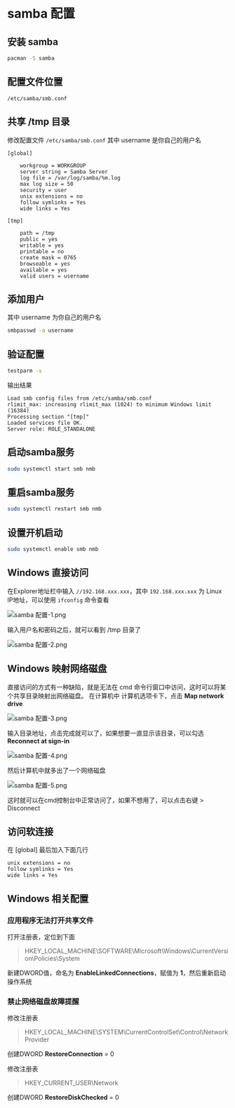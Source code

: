 # samba 配置

[annotation]: <id> (57368d24-03c1-4738-aaac-09d14bcf5314)
[annotation]: <category> (计算机技术)
[annotation]: <tags> (Linux)
[annotation]: <status> (public)
[annotation]: <create_time> (2018-03-11 16:00:42)

## 安装 samba

```sh
pacman -S samba
```

## 配置文件位置

```
/etc/samba/smb.conf
```

## 共享 /tmp 目录
修改配置文件 `/etc/samba/smb.conf` 其中 username 是你自己的用户名
```
[global]

    workgroup = WORKGROUP
    server string = Samba Server
    log file = /var/log/samba/%m.log
    max log size = 50
    security = user
    unix extensions = no  
    follow symlinks = Yes
    wide links = Yes

[tmp]

    path = /tmp
    public = yes
    writable = yes
    printable = no
    create mask = 0765 
    browseable = yes
    available = yes
    valid users = username
```

## 添加用户
其中 username 为你自己的用户名

```sh
smbpasswd -a username
```

## 验证配置

```sh
testparm -s
```

输出结果

```
Load smb config files from /etc/samba/smb.conf
rlimit_max: increasing rlimit_max (1024) to minimum Windows limit (16384)
Processing section "[tmp]"
Loaded services file OK.
Server role: ROLE_STANDALONE
```

## 启动samba服务

```sh
sudo systemctl start smb nmb
```

## 重启samba服务

```sh
sudo systemctl restart smb nmb
```

## 设置开机启动

```sh
sudo systemctl enable smb nmb
```

## Windows 直接访问

在Explorer地址栏中输入 ``//192.168.xxx.xxx``，其中 `192.168.xxx.xxx` 为 Linux IP地址，可以使用 `ifconfig` 命令查看

![samba 配置-1.png](http://pqs8hg59d.bkt.clouddn.com/samba%20%E9%85%8D%E7%BD%AE-1.png)

输入用户名和密码之后，就可以看到 /tmp 目录了

![samba 配置-2.png](http://pqs8hg59d.bkt.clouddn.com/samba%20%E9%85%8D%E7%BD%AE-2.png)

## Windows 映射网络磁盘

直接访问的方式有一种缺陷，就是无法在 cmd 命令行窗口中访问，这时可以将某个共享目录映射出网络磁盘。
在计算机中 计算机选项卡下，点击 **Map network drive**

![samba 配置-3.png](http://pqs8hg59d.bkt.clouddn.com/samba%20%E9%85%8D%E7%BD%AE-3.png)

输入目录地址，点击完成就可以了，如果想要一直显示该目录，可以勾选 **Reconnect at sign-in**

![samba 配置-4.png](http://pqs8hg59d.bkt.clouddn.com/samba%20%E9%85%8D%E7%BD%AE-4.png)

然后计算机中就多出了一个网络磁盘

![samba 配置-5.png](http://pqs8hg59d.bkt.clouddn.com/samba%20%E9%85%8D%E7%BD%AE-5.png)

这时就可以在cmd控制台中正常访问了，如果不想用了，可以点击右键 > Disconnect


## 访问软连接
在 [global] 最后加入下面几行
```
unix extensions = no  
follow symlinks = Yes
wide links = Yes
```

## Windows 相关配置

### 应用程序无法打开共享文件

打开注册表，定位到下面

>HKEY_LOCAL_MACHINE\SOFTWARE\Microsoft\Windows\CurrentVersion\Policies\System

新建DWORD值，命名为 **EnableLinkedConnections**，赋值为 **1**，然后重新启动操作系统


### 禁止网络磁盘故障提醒

修改注册表

>HKEY_LOCAL_MACHINE\SYSTEM\CurrentControlSet\Control\NetworkProvider

创建DWORD  **RestoreConnection** = 0

修改注册表

>HKEY_CURRENT_USER\Network

创建DWORD  **RestoreDiskChecked** = 0